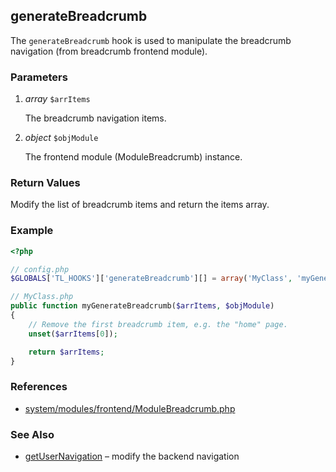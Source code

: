 generateBreadcrumb
------------------

The `generateBreadcrumb` hook is used to manipulate the breadcrumb navigation (from breadcrumb frontend module).


### Parameters ###

1. *array* `$arrItems`

	The breadcrumb navigation items.

2. *object* `$objModule`

	The frontend module (ModuleBreadcrumb) instance.


### Return Values ###

Modify the list of breadcrumb items and return the items array.


### Example ###

```php
<?php

// config.php
$GLOBALS['TL_HOOKS']['generateBreadcrumb'][] = array('MyClass', 'myGenerateBreadcrumb');

// MyClass.php
public function myGenerateBreadcrumb($arrItems, $objModule)
{
	// Remove the first breadcrumb item, e.g. the "home" page.
	unset($arrItems[0]);

	return $arrItems;
}
```


### References ###

- [system/modules/frontend/ModuleBreadcrumb.php](https://github.com/contao/core/blob/2.11.7/system/modules/frontend/ModuleBreadcrumb.php#L222)


### See Also ###

- [getUserNavigation](getUserNavigation.md) – modify the backend navigation


